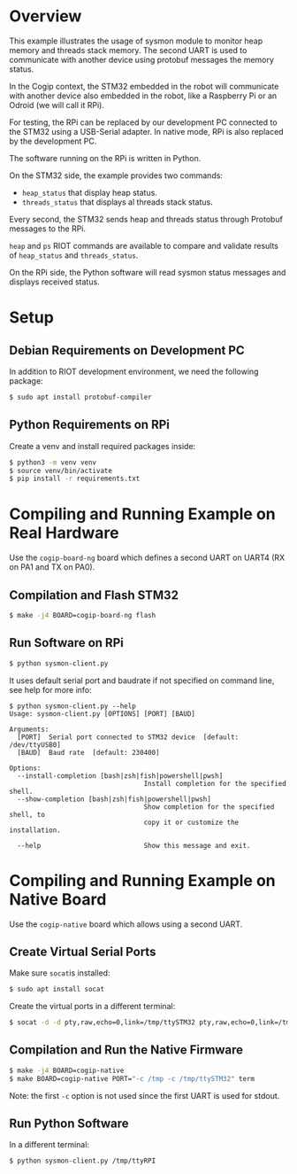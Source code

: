 # Overview

This example illustrates the usage of sysmon module to monitor heap memory and threads stack memory.
The second UART is used to communicate with another device using protobuf messages the memory status.

In the Cogip context, the STM32 embedded in the robot will communicate with another device
also embedded in the robot, like a Raspberry Pi or an Odroid (we will call it RPi).

For testing, the RPi can be replaced by our development PC connected to the STM32
using a USB-Serial adapter. In native mode, RPi is also replaced by the development PC.

The software running on the RPi is written in Python.

On the STM32 side, the example provides two commands:
* `heap_status` that display heap status.
* `threads_status` that displays al threads stack status.

Every second, the STM32 sends heap and threads status through Protobuf messages to the RPi.

`heap` and `ps` RIOT commands are available to compare and validate results of `heap_status` and `threads_status`.

On the RPi side, the Python software will read sysmon status messages and displays received status.

# Setup

## Debian Requirements on Development PC

In addition to RIOT development environment, we need the following package:

```sh
$ sudo apt install protobuf-compiler
```

## Python Requirements on RPi

Create a venv and install required packages inside:

```sh
$ python3 -m venv venv
$ source venv/bin/activate
$ pip install -r requirements.txt
```

# Compiling and Running Example on Real Hardware

Use the `cogip-board-ng` board which defines a second UART on UART4 (RX on PA1 and TX on PA0).

## Compilation and Flash STM32

```sh
$ make -j4 BOARD=cogip-board-ng flash
```

## Run Software on RPi

```sh
$ python sysmon-client.py
```

It uses default serial port and baudrate if not specified on command line, see help for more info:

```
$ python sysmon-client.py --help
Usage: sysmon-client.py [OPTIONS] [PORT] [BAUD]

Arguments:
  [PORT]  Serial port connected to STM32 device  [default: /dev/ttyUSB0]
  [BAUD]  Baud rate  [default: 230400]

Options:
  --install-completion [bash|zsh|fish|powershell|pwsh]
                                  Install completion for the specified shell.
  --show-completion [bash|zsh|fish|powershell|pwsh]
                                  Show completion for the specified shell, to
                                  copy it or customize the installation.

  --help                          Show this message and exit.
```

# Compiling and Running Example on Native Board

Use the `cogip-native` board which allows using a second UART.

## Create Virtual Serial Ports

Make sure `socat`is installed:

```sh
$ sudo apt install socat
```

Create the virtual ports in a different terminal:

```sh
$ socat -d -d pty,raw,echo=0,link=/tmp/ttySTM32 pty,raw,echo=0,link=/tmp/ttyRPI
```

## Compilation and Run the Native Firmware

```sh
$ make -j4 BOARD=cogip-native
$ make BOARD=cogip-native PORT="-c /tmp -c /tmp/ttySTM32" term
```

Note: the first `-c` option is not used since the first UART is used for stdout.

## Run Python Software

In a different terminal:

```sh
$ python sysmon-client.py /tmp/ttyRPI
```
